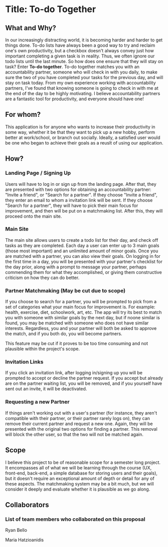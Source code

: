 # Title: To-do Together

## What and Why?

In our increasingly distracting world, it is becoming harder and harder to get things done. To-do lists have always been a good way to try and reclaim one's own productivity, but a checkbox doesn't always convey just how important completing a given task is in reality. Thus, we often ignore our todo lists until the last minute. So how does one ensure that they will stay on task? Enter **To-do together**. To-do together matches you with an accountability partner, someone who will check in with you daily, to make sure the two of you have completed your tasks for the previous day, and will stay on task today. From my own experience working with accountability partners, I've found that knowing someone is going to check in with me at the end of the day to be highly motivating. I believe accountability partners are a fantastic tool for productivity, and everyone should have one!

## For whom?

This application is for anyone who wants to increase their productivity in some way, whether it be that they want to pick up a new hobby, perform better at work/school, or branch out socially. Ideally, a satisfied user would be one who began to achieve their goals as a reuslt of using our application.

## How?

### Landing Page / Signing Up

Users will have to log in or sign up from the landing page. After that, they are presented with two options for obtaining an accountability partner: "Invite a friend", or "Search for a partner". If they choose "Invite a friend", they enter an email to whom a invitation link will be sent. If they choose "Search for a partner", they will have to pick their main focus for improvement, and then will be put on a matchmaking list. After this, they will proceed onto the main site.

### Main Site

The main site allows users to create a todo list for their day, and check off tasks as they are completed. Each day a user can enter up to 3 main goals (those most important) and an unlimited amount of minor goals. Once you are matched with a partner, you can also view their goals. On logging in for the first time in a day, you will be presented with your partner's checklist for the day prior, along with a prompt to message your partner, perhaps commending them for what they accomplished, or giving them constructive criticism on how they can do better. 

### Partner Matchmaking (May be cut due to scope)

If you choose to search for a partner, you will be prompted to pick from a set of categories what your main focus for improvement is. For example: health, exercise, diet, schoolwork, art, etc. The app will try its best to match you with someone with similar goals by the next day, but if noone similar is found, you may be matched with someone who does not have similar interests. Regardless, you and your partner will both be asked to approve the match, and if you both do, you will become partners.

This feature may be cut if it proves to be too time consuming and not plausible within the project's scope.

### Invitation Links

If you click an invitation link, after logging in/signing up you will be prompted to accept or decline the partner request. If you accept but already are on the partner waiting list, you will be removed, and if you yourself have sent out an invite, it will be deactivated. 

### Requesting a new Partner

If things aren't working out with a user's partner (for instance, they aren't compatible with their partner, or their partner rarely logs on), they can remove their current partner and request a new one. Again, they will be presented with the original two options for finding a partner. This removal will block the other user, so that the two will not be matched again.


## Scope

I believe this project to be of reasonable scope for a semester long project. It encompasses all of what we will be learning through the course (UX, front-end, back-end, a simple database for storing users and their goals), but it doesn't require an exceptional amount of depth or detail for any of these aspects. The matchmaking system may be a bit much, but we will consider it deeply and evaluate whether it is plausible as we go along.

## Collaborators

### List of team members who collaborated on this proposal

Ryan Bello

Maria Hatzioanidis
